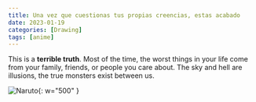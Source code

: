 ```yaml
---
title: Una vez que cuestionas tus propias creencias, estas acabado
date: 2023-01-19
categories: [Drawing]
tags: [anime]
---
```


This is a **terrible truth**. Most of the time, the worst things in your life come from your family, friends, or people you care about. The sky and hell are illusions, the true monsters exist between us.

![Naruto](https://lh3.googleusercontent.com/fife/ALs6j_F8YdooPSU7N1WHrr4mRtIQOn2GCGX4iwww9Up_hMy4F1nZbqUZpM_8q9-_hm_aHV5sDc7AbjOxURjx1r9rpaeGOXVmLttm2Hn9GdtoH9EnYvsfk_WLgMmKDSU_sQhyoXKqbgvHiO7w0FSDcdZ23FJQHY07lvWFGpdGpevPAwV80gTAeoazaJAlpxygmnr3Hrw35koDB8Mhaw2nnCLcVyPc7KQLjcT848-D-wumcpaE3jsHKRWcNMbfw4kJtiFZJbCOt3LBCOQxw-Yo1sx6NpHWqwaiXn_vFmxd4wNVHShwMUUidb1cpaUonvvHDqHovsGp8fN6RHF0FaSiLtVYdL-1U_MFb4QpOylB4OLIcEv1Gck-8LwANkoVgIebwFIWTjbKdAQToCV-zyaOjjMIrHV0HKethK17WiQq5NvtBtp-TX34-UTx8JuRN_35ooUwJv0_r35wD6nvFWkUdIQqXBvTcgepJKZr6mguU4prP9I9pfSMUjBta4yWi88wLKnvGnKhdnxkpFdBqDz3yLuh-5z6XYyRkEZnE2-YKOTWU4FeueV2xP13NwXYv1qfvvCwCTVvTbsWaN2O2da4q-c1sdIYU28HJ4e_cxbKROdQ_UANONiNUAB2aAr_bGPmoF_53f9NWSddEfsRDxYFlIUbBY6sAQFE0qYjAT5JGhnKtnqmCgJckv9zVE0l1N1JzqmiUZcqya41sP96hFwDCgucWSBj8C8RR4J0QOgBCw6Q5jC5aPkTkuYrPk1o4FBndmBJ0yO1brS5hS4PblV0OALvBOxiYek3tm5Oo-H3pIFtT9hDRhVM7w_b-EK6UTs14o6hVMg62Pka6-SVWZp1fI3hVvBcdC2XtfSPMzoI1D6Xes686ms2LRKVayNA32Hi2BGrcInbf4SGzd6b91DJGyk6xO2wo31P-19MnNWKDbOOlAwSF8QYahOj5DxF9PoCX-P6WDC3Se9_UGQiTwH03HxLlvzP_e8FRcovjr2epUpNt7lIhDw5QoG17Tlr8KpzbIaqU3kPhO7Sg82w5EYLv00N4HQlh8gwFNNheAqAjoOo60NnJ-CLbvPLKMpuzorFb1TqQ3-Q5mELuRpyCBn_9RJo9fFe6OrK-8M4zO4cWN7x4INRNRBWpAXvXXLnM2GpPA7G28hjZxFtyw7BwehP8UGq18-053VTdezdliUNikbHp5_HJQ2LR2DcxlcLcTtZk3erBhDG0tLsS3JSlBX5LIZtESzlIWoRwQ0QOLfeLeYnBlTeLWAneWrgBUUAeO4L5m8Xk2n-Z-66EXg8Op0sVAhBLHt6ejlpAoYiVugAfHuxjPDmdfujJ-HfGrg9i0Toyk9LRqUROEeE3VUg7QnA9zfsdM55oBM2vu0FJADBP8b3x4KnWLjfmesRlHZ-Ou12Pmnr0NpUTx8BBIbaoalXwHJAeniSwGgCjVrelagqqh4SZ7i-B6G6mk6B7beDojxAAt2ixdypHrWadFzUoQ7R8uAqF8780YrLcn7qai-HQCW7AnK6dhqiDTYIDc-S7ila_9hAZnDxID1XZyxFMd1HM2FyJdufjCeojyH9VNdLFyzqufVyAoBnYGrhTyHjrmbh4QduzWEkn9-2PHWxhdswkb_58g=w2382-h1916){: w="500" }
